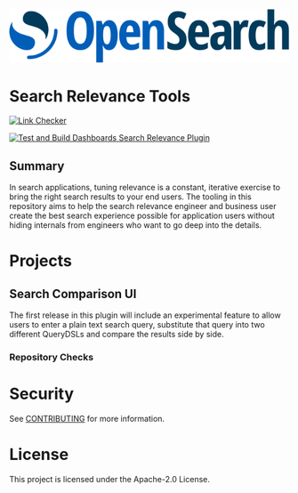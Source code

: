 ![OpenSearch Project](OpenSearch.svg)
# Search Relevance Tools
[![Link Checker](https://github.com/opensearch-project/dashboards-search-relevance/actions/workflows/link-checker.yml/badge.svg?branch=main)](https://github.com/opensearch-project/dashboards-search-relevance/actions/workflows/link-checker.yml)

[![Test and Build Dashboards Search Relevance Plugin](https://github.com/opensearch-project/dashboards-search-relevance/actions/workflows/test-and-build.yml/badge.svg)](https://github.com/opensearch-project/dashboards-search-relevance/actions/workflows/test-and-build.yml)

## Summary
In search applications, tuning relevance is a constant, iterative exercise to bring the right search results to your end users. The tooling in this repository aims to help the search relevance engineer and business user create the best search experience possible for application users without hiding internals from engineers who want to go deep into the details.

# Projects
## Search Comparison UI
The first release in this plugin will include an experimental feature to allow users to enter a plain text search query, substitute that query into two different QueryDSLs and compare the results side by side.

### Repository Checks
# Security

See [CONTRIBUTING](CONTRIBUTING.md#security-issue-notifications) for more information.

# License

This project is licensed under the Apache-2.0 License.

